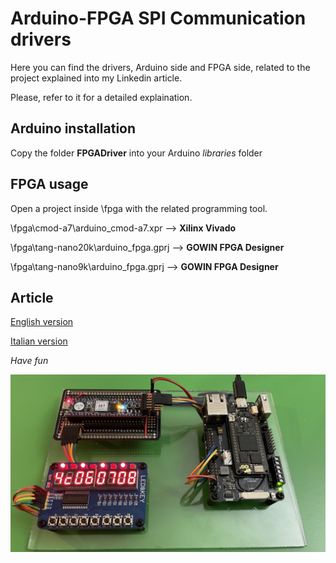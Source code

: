 # Arduino-FPGA SPI Communication drivers
Here you can find the drivers, Arduino side and FPGA side, related to the project explained into my Linkedin article.

Please, refer to it for a detailed explaination.

## Arduino installation
Copy the folder **FPGADriver** into your Arduino *libraries* folder

## FPGA usage
Open a project inside \fpga with the related programming tool.

\fpga\cmod-a7\arduino_cmod-a7.xpr --> **Xilinx Vivado**

\fpga\tang-nano20k\arduino_fpga.gprj --> **GOWIN FPGA Designer**

\fpga\tang-nano9k\arduino_fpga.gprj --> **GOWIN FPGA Designer**

## Article

<a href="https://www.linkedin.com/pulse/" target="_blank">English version</a>

<a href="https://www.linkedin.com/pulse/" target="_blank">Italian version</a>

*Have fun*

![](./img/prototype.jpg)

